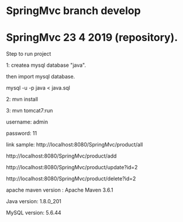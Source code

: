 # SpringMvc branch develop
# SpringMvc 23 4 2019 (repository).
Step to run project

1: createa mysql database "java".

then import mysql database.

mysql -u <username> -p java < java.sql


2: mvn install

3: mvn tomcat7:run

username: admin

password: 11

link sample:
http://localhost:8080/SpringMvc/product/all

http://localhost:8080/SpringMvc/product/add

http://localhost:8080/SpringMvc/product/update?id=2

http://localhost:8080/SpringMvc/product/delete?id=2

apache maven version : Apache Maven 3.6.1 

Java version: 1.8.0_201

MySQL version: 5.6.44 



